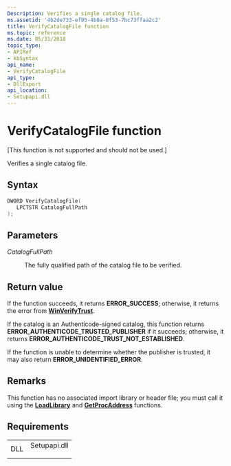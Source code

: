 ```yaml
---
Description: Verifies a single catalog file.
ms.assetid: '4b2de733-ef95-4b0a-8f53-7bc73ffaa2c2'
title: VerifyCatalogFile function
ms.topic: reference
ms.date: 05/31/2018
topic_type: 
- APIRef
- kbSyntax
api_name: 
- VerifyCatalogFile
api_type: 
- DllExport
api_location: 
- Setupapi.dll
---
```


# VerifyCatalogFile function

\[This function is not supported and should not be used.\]

Verifies a single catalog file.

## Syntax


```C++
DWORD VerifyCatalogFile(
   LPCTSTR CatalogFullPath
);
```



## Parameters

<dl> <dt>

*CatalogFullPath* 
</dt> <dd>

The fully qualified path of the catalog file to be verified.

</dd> </dl>

## Return value

If the function succeeds, it returns **ERROR\_SUCCESS**; otherwise, it returns the error from [**WinVerifyTrust**](/windows/win32/api/wintrust/nf-wintrust-winverifytrust).

If the catalog is an Authenticode-signed catalog, this function returns **ERROR\_AUTHENTICODE\_TRUSTED\_PUBLISHER** if it succeeds; otherwise, it returns **ERROR\_AUTHENTICODE\_TRUST\_NOT\_ESTABLISHED**.

If the function is unable to determine whether the publisher is trusted, it may also return **ERROR\_UNIDENTIFIED\_ERROR**.

## Remarks

This function has no associated import library or header file; you must call it using the [**LoadLibrary**](/windows/win32/api/libloaderapi/nf-libloaderapi-loadlibrarya) and [**GetProcAddress**](/windows/win32/api/libloaderapi/nf-libloaderapi-getprocaddress) functions.

## Requirements



|                |                                                                                         |
|----------------|-----------------------------------------------------------------------------------------|
| DLL<br/> | <dl> <dt>Setupapi.dll</dt> </dl> |



 

 